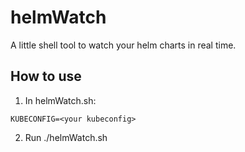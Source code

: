 # helmWatch
A little shell tool to watch your helm charts in real time.

## How to use

1) In helmWatch.sh:
```
KUBECONFIG=<your kubeconfig>
```
2) Run ./helmWatch.sh

